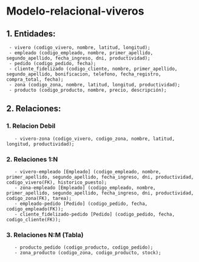 # Modelo-relacional-viveros

## 1. Entidades:

     - vivero (codigo_vivero, nombre, latitud, longitud);
     - empleado (codigo_empleado, nombre, primer_apellido, segundo_apellido, fecha_ingreso, dni, productividad);
     - pedido (codigo_pedido, fecha);
     - cliente_fidelizado (codigo_cliente, nombre, primer_apellido, segundo_apellido, bonificacion, telefono, fecha_registro, compra_total, fecha);
     - zona (codigo_zona, nombre, latitud, longitud, productividad);
     - producto (codigo_producto, nombre, precio, descripción);

## 2. Relaciones: 

### 1. Relacion Debil
       - vivero-zona (codigo_vivero, codigo_zona, nombre, latitud, longitud, productividad);

### 2. Relaciones 1:N

       - vivero-empleado [Empleado] (codigo_empleado, nombre, primer_apellido, segundo_apellido, fecha_ingreso, dni, productividad, codigo_vivero(FK), historico_puesto);
       - zona-empleado [Empleado] (codigo_empleado, nombre, primer_apellido, segundo_apellido, fecha_ingreso, dni, productividad, codigo_zona(FK), tarea);
       - empleado-pedido [Pedido] (codigo_pedido, fecha, codigo_empleado(FK));
       - cliente_fidelizado-pedido [Pedido] (codigo_pedido, fecha, codigo_cliente(FK));

### 3. Relaciones N:M (Tabla)
       - producto_pedido (codigo_producto, codigo_pedido);
       - zona_producto (codigo_zona, codigo_producto, stock);

